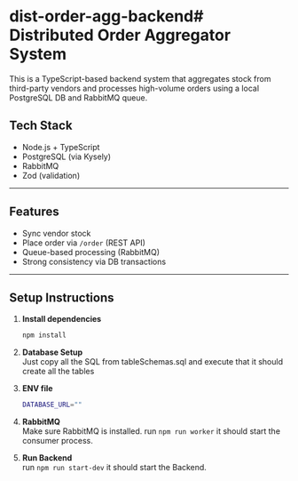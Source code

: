 # dist-order-agg-backend# Distributed Order Aggregator System

This is a TypeScript-based backend system that aggregates stock from third-party vendors and processes high-volume orders using a local PostgreSQL DB and RabbitMQ queue.

## Tech Stack

- Node.js + TypeScript
- PostgreSQL (via Kysely)
- RabbitMQ
- Zod (validation)

---

## Features

- Sync vendor stock
- Place order via `/order` (REST API)
- Queue-based processing (RabbitMQ)
- Strong consistency via DB transactions

---

## Setup Instructions

1. **Install dependencies**
   ```bash
   npm install
   ```
2. **Database Setup** <br>
   Just copy all the SQL from tableSchemas.sql and execute that it should create all the tables

3. **ENV file** <br>
   ```bash
   DATABASE_URL=""
   ```
4. **RabbitMQ** <br>
   Make sure RabbitMQ is installed.
   run `npm run worker` it should start the consumer process.
5. **Run Backend** <br>
   run `npm run start-dev` it should start the Backend.
